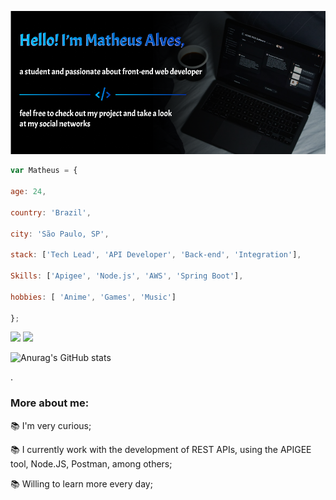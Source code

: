
![banner](https://github.com/MatheusASouza/MatheusASouza/blob/main/Banner.png)

```javascript
var Matheus = {

age: 24,

country: 'Brazil',

city: 'São Paulo, SP',

stack: ['Tech Lead', 'API Developer', 'Back-end', 'Integration'],

Skills: ['Apigee', 'Node.js', 'AWS', 'Spring Boot'],

hobbies: [ 'Anime', 'Games', 'Music']

};

 ```
 <a href="https://www.linkedin.com/in/matheus-alves-b007b21bb/" target="_blank"><img src="https://img.shields.io/badge/-LinkedIn-%230077B5?style=for-the-badge&logo=linkedin&logoColor=white"></a>
<a href="https://www.instagram.com/theusalveesx/" target="_blank"><img src="https://img.shields.io/badge/-Instagram-%23E4405F?style=for-the-badge&logo=instagram&logoColor=white"></a>




![Anurag's GitHub stats](https://github-readme-stats.vercel.app/api?username=MatheusASouza&hide=contribs,prs)


.



### More about me:


📚 I'm very curious;

📚 I currently work with the development of REST APIs, using the APIGEE tool, Node.JS, Postman, among others;

📚 Willing to learn more every day;

